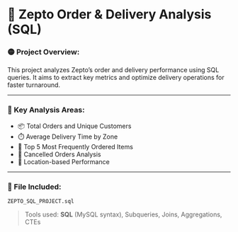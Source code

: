 # 🛒 Zepto Order & Delivery Analysis (SQL)

### 🟡 Project Overview:
This project analyzes Zepto’s order and delivery performance using SQL queries. It aims to extract key metrics and optimize delivery operations for faster turnaround.

---

### 📌 Key Analysis Areas:
- 📦 Total Orders and Unique Customers
- ⏱️ Average Delivery Time by Zone
- 🧾 Top 5 Most Frequently Ordered Items
- 💬 Cancelled Orders Analysis
- 📍 Location-based Performance

---

### 📁 File Included:
`ZEPTO_SQL_PROJECT.sql`

> Tools used: **SQL** (MySQL syntax), Subqueries, Joins, Aggregations, CTEs
